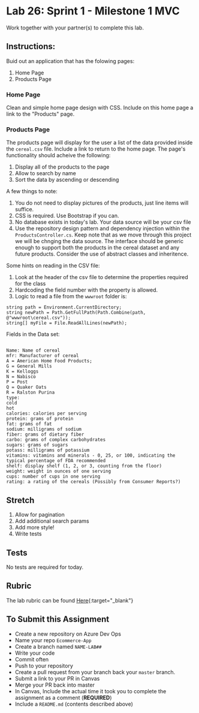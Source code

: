 # Lab 26: Sprint 1 - Milestone 1 MVC

Work together with your partner(s) to complete this lab.

## Instructions:

Buid out an application that has the folowing pages:

1. Home Page
1. Products Page

### Home Page

Clean and simple home page design with CSS. Include on this home page a link to the "Products" page.

### Products Page

The products page will display for the user a list of the data provided inside the `cereal.csv` file. Include a link to return to the home page. The page's functionality should acheive the following:

1. Display all of the products to the page
1. Allow to search by name
1. Sort the data by ascending or descending


A few things to note:

1. You do not need to display pictures of the products, just line items will suffice.
1. CSS is required. Use Bootstrap if you can.
1. No database exists in today's lab. Your data source will be your csv file
1. Use the repository design pattern and dependency injection within the `ProductsController.cs`. Keep note that as we move through this project we will be chnging the data source. The interface should be generic enough to support both the products in the cereal dataset and any future products. Consider the use of abstract classes and inheritence.


Some hints on reading in the CSV file:
1. Look at the header of the csv file to determine the properties required for the class
1. Hardcoding the field number with the property is allowed.
1. Logic to read a file from the `wwwroot` folder is:
```
string path = Environment.CurrentDirectory;
string newPath = Path.GetFullPath(Path.Combine(path, @"wwwroot\cereal.csv"));
string[] myFile = File.ReadAllLines(newPath);
```


Fields in the Data set:

```

Name: Name of cereal
mfr: Manufacturer of cereal
A = American Home Food Products;
G = General Mills
K = Kelloggs
N = Nabisco
P = Post
Q = Quaker Oats
R = Ralston Purina
type:
cold
hot
calories: calories per serving
protein: grams of protein
fat: grams of fat
sodium: milligrams of sodium
fiber: grams of dietary fiber
carbo: grams of complex carbohydrates
sugars: grams of sugars
potass: milligrams of potassium
vitamins: vitamins and minerals - 0, 25, or 100, indicating the typical percentage of FDA recommended
shelf: display shelf (1, 2, or 3, counting from the floor)
weight: weight in ounces of one serving
cups: number of cups in one serving
rating: a rating of the cereals (Possibly from Consumer Reports?)
```

## Stretch

1. Allow for pagination
1. Add additional search params
1. Add more style!
1. Write tests

## Tests

No tests are required for today.

## Rubric

The lab rubric can be found [Here](../../resources/rubric){:target="_blank"}

## To Submit this Assignment

- Create a new repository on Azure Dev Ops
- Name your repo `Ecommerce-App`
- Create a branch named `NAME-LAB##`
- Write your code
- Commit often
- Push to your repository
- Create a pull request from your branch back your `master` branch.
- Submit a link to your PR in Canvas
- Merge your PR back into master
- In Canvas, Include the actual time it took you to complete the assignment as a comment (**REQUIRED**)
- Include a `README.md` (contents described above)
